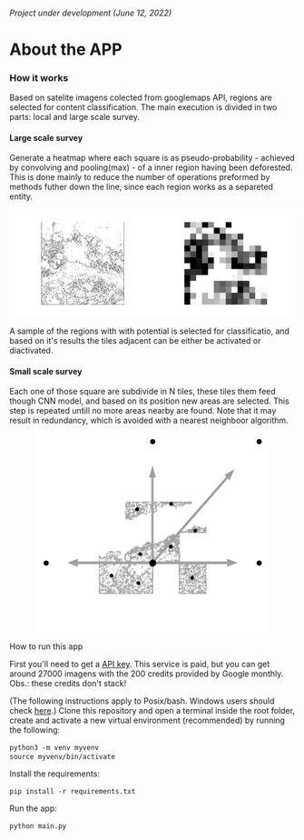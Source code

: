 ###### Project under development (June 12, 2022)

# About the APP
### How it works
Based on satelite imagens colected from googlemaps API, regions are selected for content classification. The main execution is divided in two parts: local and large scale survey.

#### Large scale survey
Generate a heatmap where each square is as pseudo-probability - achieved by convolving and pooling(max) - of a inner region having been deforested. This is done mainly to reduce the number of operations preformed by methods futher down the line, since each region works as a separeted entity.

![Figure_1.png](https://github.com/PedroFrias/amazonian_rainforest_survey/blob/main/imgs/Figure_1.png)

A sample of the regions with with potential is selected for classificatio, and based on it's results the tiles adjacent can be either be activated or diactivated.

#### Small scale survey
Each one of those square are subdivide in N tiles, these tiles them feed though CNN model, and based on its position new areas are selected. This step is repeated untill no more areas nearby are found. Note that it may result in redundancy, which is avoided with a nearest neighboor algorithm.

<p align="center">
  <img src="https://github.com/PedroFrias/amazonian_rainforest_survey/blob/main/imgs/Figure_2.png">
</p

## How to run this app
First you'll need to get a [API key](https://console.cloud.google.com/apis). This service is paid, but you can get around 27000 imagens with the 200 credits provided by Google monthly. Obs.: these credits don't stack!

(The following instructions apply to Posix/bash. Windows users should check [here](https://docs.python.org/3/library/venv.html).)
Clone this repository and open a terminal inside the root folder, create and activate a new virtual environment (recommended) by running the following:
```
python3 -m venv myvenv
source myvenv/bin/activate
```
Install the requirements:
```
pip install -r requirements.txt
```
Run the app:
```
python main.py
```
